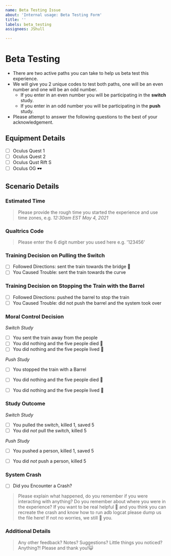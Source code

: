 ```yaml
---
name: Beta Testing Issue
about: 'Internal usage: Beta Testing Form'
title: ''
labels: beta_testing
assignees: JShull

---
```


# Beta Testing #

* There are two active paths you can take to help us beta test this experience. 
* We will give you 2 unique codes to test both paths, one will be an even number and one will be an odd number.
  * If you enter in an even number you will be participating in the **switch** study.
  * If you enter in an odd number you will be participating in the **push** study. 
* Please attempt to answer the following questions to the best of your acknowledgement.

## Equipment Details ##

- [ ] Oculus Quest 1
- [ ] Oculus Quest 2
- [ ] Oculus Qust Rift S
- [ ] Oculus OG 🕶️

## Scenario Details ###

### Estimated Time ###

> Please provide the rough time you started the experience and use time zones, e.g. *12:30am EST May 4, 2021*

### Qualtrics Code ###

> Please enter the 6 digit number you used here e.g. '123456'

### Training Decision on Pulling the Switch ###

- [ ] Followed Directions: sent the train towards the bridge 🌉
- [ ] You Caused Trouble: sent the train towards the curve 

### Training Decision on Stopping the Train with the Barrel ###

- [ ] Followed Directions: pushed the barrel to stop the train
- [ ] You Caused Trouble: did not push the barrel and the system took over

### Moral Control Decision ###

*Switch Study*
- [ ] You sent the train away from the people
- [ ] You did nothing and the five people died 🤯
- [ ] You did nothing and the five people lived 🐛

*Push Study*
- [ ] You stopped the train with a Barrel
- [ ] You did nothing and the five people died 🤯
- [ ] You did nothing and the five people lived 🐛


### Study Outcome ###

*Switch Study*
- [ ] You pulled the switch, killed 1, saved 5
- [ ] You did *not* pull the switch, killed 5

*Push Study*
- [ ] You pushed a person, killed 1, saved 5
- [ ] You did *not* push a person, killed 5


### System Crash ##
- [ ] Did you Encounter a Crash?
> Please explain what happened, do you remember if you were interacting with anything? Do you remember about where you were in the experience?
> If you want to be real helpful 🥰 and you think you can recreate the crash and know how to run adb logcat please dump us the file here! 
> If not no worries, we still 🖤 you.

### Additional Details ###

>Any other feedback? Notes? Suggestions? Little things you noticed? Anything?! Please and thank you!😺
